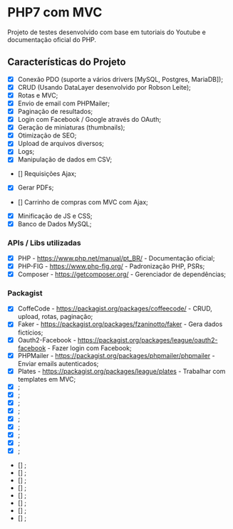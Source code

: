 # PHP7 com MVC

Projeto de testes desenvolvido com base em tutoriais do Youtube e documentação oficial do PHP.

## Características do Projeto
- [x] Conexão PDO (suporte a vários drivers [MySQL, Postgres, MariaDB]);
- [x] CRUD (Usando DataLayer desenvolvido por Robson Leite);
- [x] Rotas e MVC;
- [x] Envio de email com PHPMailer;
- [x] Paginação de resultados;
- [x] Login com Facebook / Google através do OAuth;
- [x] Geração de miniaturas (thumbnails);
- [x] Otimização de SEO;
- [x] Upload de arquivos diversos;
- [x] Logs;
- [x] Manipulação de dados em CSV;
- [] Requisições Ajax;
- [x] Gerar PDFs;
- [] Carrinho de compras com MVC com Ajax;
- [x] Minificação de JS e CSS;
- [x] Banco de Dados MySQL;

### APIs / Libs utilizadas

- [x] PHP - https://www.php.net/manual/pt_BR/ - Documentação oficial;
- [x] PHP-FIG - https://www.php-fig.org/ - Padronização PHP, PSRs;
- [x] Composer - https://getcomposer.org/ - Gerenciador de dependências;

### Packagist

- [x] CoffeCode - https://packagist.org/packages/coffeecode/ - CRUD, upload, rotas, paginação;
- [x] Faker - https://packagist.org/packages/fzaninotto/faker - Gera dados fictícios;
- [x] Oauth2-Facebook - https://packagist.org/packages/league/oauth2-facebook - Fazer login com Facebook;
- [x] PHPMailer - https://packagist.org/packages/phpmailer/phpmailer - Enviar emails autenticados;
- [x] Plates - https://packagist.org/packages/league/plates - Trabalhar com templates em MVC;
- [x] ;
- [x] ;
- [x] ;
- [x] ;
- [x] ;
- [x] ;
- [x] ;
- [x] ;
- [x] ;
- [] ;
- [] ;
- [] ;
- [] ;
- [] ;
- [] ;
- [] ;
- [] ;


